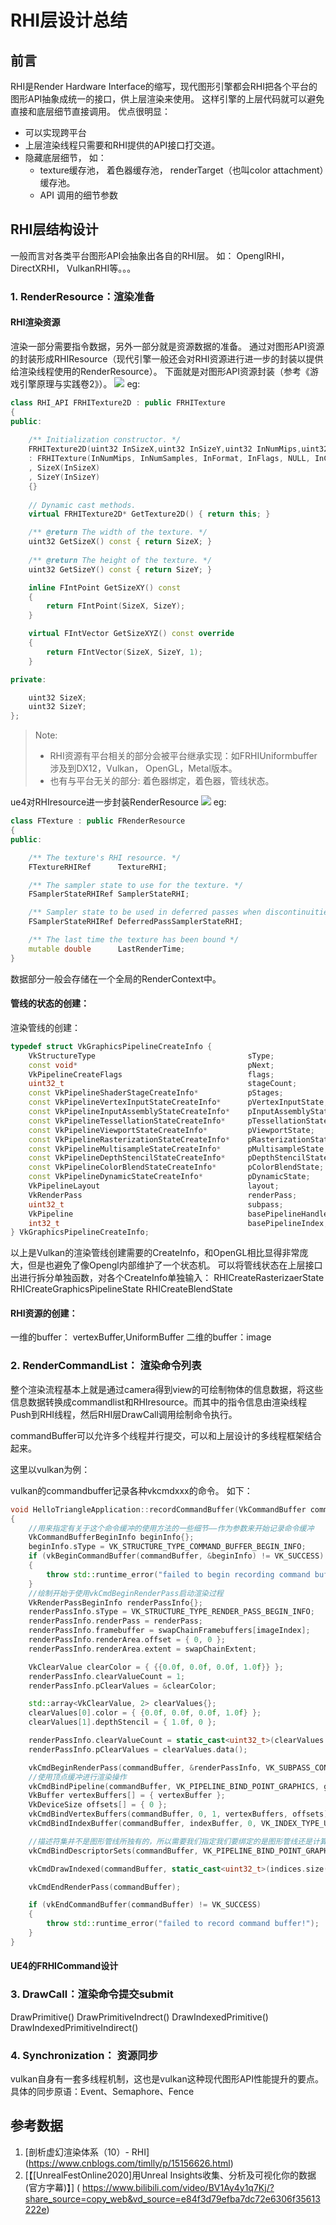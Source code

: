 # RHI层设计总结

## 前言

RHI是Render Hardware Interface的缩写，现代图形引擎都会RHI把各个平台的图形API抽象成统一的接口，供上层渲染来使用。 这样引擎的上层代码就可以避免直接和底层细节直接调用。
优点很明显：
* 可以实现跨平台
* 上层渲染线程只需要和RHI提供的API接口打交道。 
* 隐藏底层细节， 如： 
  * texture缓存池， 着色器缓存池， renderTarget（也叫color attachment）缓存池。
  * API 调用的细节参数


## RHI层结构设计

一般而言对各类平台图形API会抽象出各自的RHI层。 如：
OpenglRHI，　DirectXRHI， VulkanRHI等。。。

### 1. RenderResource：渲染准备

#### RHI渲染资源
渲染一部分需要指令数据，另外一部分就是资源数据的准备。 通过对图形API资源的封装形成RHIResource（现代引擎一般还会对RHI资源进行进一步的封装以提供给渲染线程使用的RenderResource）。 下面就是对图形API资源封装（参考《游戏引擎原理与实践卷2》）。
![](./Image/RHI_Resource.png)
eg:
```c++
class RHI_API FRHITexture2D : public FRHITexture
{
public:
	
	/** Initialization constructor. */
	FRHITexture2D(uint32 InSizeX,uint32 InSizeY,uint32 InNumMips,uint32 InNumSamples,EPixelFormat InFormat,ETextureCreateFlags InFlags, const FClearValueBinding& InClearValue)
	: FRHITexture(InNumMips, InNumSamples, InFormat, InFlags, NULL, InClearValue)
	, SizeX(InSizeX)
	, SizeY(InSizeY)
	{}
	
	// Dynamic cast methods.
	virtual FRHITexture2D* GetTexture2D() { return this; }

	/** @return The width of the texture. */
	uint32 GetSizeX() const { return SizeX; }
	
	/** @return The height of the texture. */
	uint32 GetSizeY() const { return SizeY; }

	inline FIntPoint GetSizeXY() const
	{
		return FIntPoint(SizeX, SizeY);
	}

	virtual FIntVector GetSizeXYZ() const override
	{
		return FIntVector(SizeX, SizeY, 1);
	}

private:

	uint32 SizeX;
	uint32 SizeY;
};
```

>Note:
>* RHI资源有平台相关的部分会被平台继承实现：如FRHIUniformbuffer涉及到DX12，Vulkan， OpenGL，Metal版本。
>* 也有与平台无关的部分: 着色器绑定，着色器，管线状态。

ue4对RHIresource进一步封装RenderResource
![](./Image/UE_RenderResource.jpg)
eg:
```c++
class FTexture : public FRenderResource
{
public:

	/** The texture's RHI resource. */
	FTextureRHIRef		TextureRHI;

	/** The sampler state to use for the texture. */
	FSamplerStateRHIRef SamplerStateRHI;

	/** Sampler state to be used in deferred passes when discontinuities in ddx / ddy would cause too blurry of a mip to be used. */
	FSamplerStateRHIRef DeferredPassSamplerStateRHI;

	/** The last time the texture has been bound */
	mutable double		LastRenderTime;
}
```
数据部分一般会存储在一个全局的RenderContext中。


#### 管线的状态的创建：
渲染管线的创建：
```c++
typedef struct VkGraphicsPipelineCreateInfo {
    VkStructureType                                  sType;
    const void*                                      pNext;
    VkPipelineCreateFlags                            flags;
    uint32_t                                         stageCount;
    const VkPipelineShaderStageCreateInfo*           pStages;
    const VkPipelineVertexInputStateCreateInfo*      pVertexInputState;
    const VkPipelineInputAssemblyStateCreateInfo*    pInputAssemblyState;
    const VkPipelineTessellationStateCreateInfo*     pTessellationState;
    const VkPipelineViewportStateCreateInfo*         pViewportState;
    const VkPipelineRasterizationStateCreateInfo*    pRasterizationState;
    const VkPipelineMultisampleStateCreateInfo*      pMultisampleState;
    const VkPipelineDepthStencilStateCreateInfo*     pDepthStencilState;
    const VkPipelineColorBlendStateCreateInfo*       pColorBlendState;
    const VkPipelineDynamicStateCreateInfo*          pDynamicState;
    VkPipelineLayout                                 layout;
    VkRenderPass                                     renderPass;
    uint32_t                                         subpass;
    VkPipeline                                       basePipelineHandle;
    int32_t                                          basePipelineIndex;
} VkGraphicsPipelineCreateInfo;
```
以上是Vulkan的渲染管线创建需要的CreateInfo，和OpenGL相比显得非常庞大，但是也避免了像Opengl内部维护了一个状态机。 可以将管线状态在上层接口出进行拆分单独函数，对各个CreateInfo单独输入：
RHICreateRasterizaerState
RHICreateGraphicsPipelineState
RHICreateBlendState

#### RHI资源的创建：
一维的buffer： vertexBuffer,UniformBuffer
二维的buffer：image


### 2. RenderCommandList： 渲染命令列表
整个渲染流程基本上就是通过camera得到view的可绘制物体的信息数据，将这些信息数据转换成commandlist和RHIresource。而其中的指令信息由渲染线程Push到RHI线程，然后RHI层DrawCall调用绘制命令执行。

commandBuffer可以允许多个线程并行提交，可以和上层设计的多线程框架结合起来。

这里以vulkan为例：

vulkan的commandbuffer记录各种vkcmdxxx的命令。 如下：
```c++
void HelloTriangleApplication::recordCommandBuffer(VkCommandBuffer commandBuffer, uint32_t imageIndex)
{
	//用来指定有关于这个命令缓冲的使用方法的一些细节——作为参数来开始记录命令缓冲
	VkCommandBufferBeginInfo beginInfo{};
	beginInfo.sType = VK_STRUCTURE_TYPE_COMMAND_BUFFER_BEGIN_INFO;
	if (vkBeginCommandBuffer(commandBuffer, &beginInfo) != VK_SUCCESS)
	{
		throw std::runtime_error("failed to begin recording command buffer!");
	}
	//绘制开始于使用vkCmdBeginRenderPass启动渲染过程
	VkRenderPassBeginInfo renderPassInfo{};
	renderPassInfo.sType = VK_STRUCTURE_TYPE_RENDER_PASS_BEGIN_INFO;
	renderPassInfo.renderPass = renderPass;
	renderPassInfo.framebuffer = swapChainFramebuffers[imageIndex];
	renderPassInfo.renderArea.offset = { 0, 0 };
	renderPassInfo.renderArea.extent = swapChainExtent;

	VkClearValue clearColor = { {{0.0f, 0.0f, 0.0f, 1.0f}} };
	renderPassInfo.clearValueCount = 1;
	renderPassInfo.pClearValues = &clearColor;

	std::array<VkClearValue, 2> clearValues{};
	clearValues[0].color = { {0.0f, 0.0f, 0.0f, 1.0f} };
	clearValues[1].depthStencil = { 1.0f, 0 };

	renderPassInfo.clearValueCount = static_cast<uint32_t>(clearValues.size());
	renderPassInfo.pClearValues = clearValues.data();

	vkCmdBeginRenderPass(commandBuffer, &renderPassInfo, VK_SUBPASS_CONTENTS_INLINE);
	//使用顶点缓冲进行渲染操作
	vkCmdBindPipeline(commandBuffer, VK_PIPELINE_BIND_POINT_GRAPHICS, graphicsPipeline);
	VkBuffer vertexBuffers[] = { vertexBuffer };
	VkDeviceSize offsets[] = { 0 };
	vkCmdBindVertexBuffers(commandBuffer, 0, 1, vertexBuffers, offsets);
	vkCmdBindIndexBuffer(commandBuffer, indexBuffer, 0, VK_INDEX_TYPE_UINT32);

	//描述符集并不是图形管线所独有的，所以需要我们指定我们要绑定的是图形管线还是计算管线
	vkCmdBindDescriptorSets(commandBuffer, VK_PIPELINE_BIND_POINT_GRAPHICS, pipelineLayout, 0, 1, &descriptorSets[currentFrame], 0, nullptr);

	vkCmdDrawIndexed(commandBuffer, static_cast<uint32_t>(indices.size()), 1, 0, 0, 0);

	vkCmdEndRenderPass(commandBuffer);

	if (vkEndCommandBuffer(commandBuffer) != VK_SUCCESS)
	{
		throw std::runtime_error("failed to record command buffer!");
	}
}
```
#### UE4的FRHICommand设计

### 3. DrawCall：渲染命令提交submit
DrawPrimitive()
DrawPrimitiveIndrect()
DrawIndexedPrimitive()
DrawIndexedPrimitiveIndirect()


### 4. Synchronization： 资源同步 
vulkan自身有一套多线程机制，这也是vulkan这种现代图形API性能提升的要点。　
具体的同步原语：Event、Semaphore、Fence




## 参考数据
1. [剖析虚幻渲染体系（10）- RHI] (https://www.cnblogs.com/timlly/p/15156626.html)
2. [【[UnrealFestOnline2020]用Unreal Insights收集、分析及可视化你的数据(官方字幕)】] ( https://www.bilibili.com/video/BV1Ay4y1q7Kj/?share_source=copy_web&vd_source=e84f3d79efba7dc72e6306f35613222e)